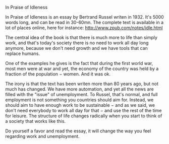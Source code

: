 In Praise of Idleness

In Praise of Idleness is an essay by Bertrand Russel writen in 1932. It's 5000 words long, and can be read in 30-60mn. The complete text is available in a lot of places online, here for instance: http://www.zpub.com/notes/idle.html

The central idea of the book is that there is much more to life than simply work, and that's today's society there is no need to work all day long anymore, because we don't need growth and we have tools that can replace humans.

One of the examples he gives is the fact that during the first world war, most men were at war and yet, the economy of the country was held by a fraction of the population − women. And it was ok.

The irony is that the text has been writen more than 80 years ago, but not much has changed. We have more automation, and yet all the news are filled with the "issue" of unemployment. To Russel, that's normal, and full employment is not something you countries should aim for. Instead, we should aim to have enough work to be sustainable − and as we said, we don't need everybody to work all day for that − and use the rest of the time for leisure. The structure of life changes radically when you start to think of a society that works like this.

Do yourself a favor and read the essay, it will change the way you feel regarding work and unemployment.
